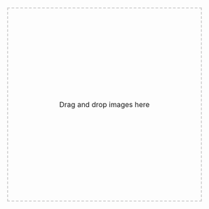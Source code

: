 <html>
<head>
    <title>Image Upload</title>
    <style>
        .drop-zone {
            margin-top: 20px;
            margin-left: auto;
            margin-right: auto;
            display: flex;
            justify-content: center;
            align-items: center;
            width: 400px;
            height: 400px;
            border: 2px dashed #ccc;
            text-align: center;
            padding: 20px;
            font-size: 16px;
        }
        .drop-zone.dragged-over {
            background-color: #f7f7f7;
        }
    </style>
</head>
<body>
    <div class="drop-zone" id="dropZone">
        <p>Drag and drop images here</p>
    </div>
    <script>
        const dropZone = document.getElementById('dropZone');
        // Handle the dragover event
        dropZone.addEventListener('dragover', (e) => {
            e.preventDefault();
            dropZone.classList.add('dragged-over');
        });
        // Handle the dragleave event
        dropZone.addEventListener('dragleave', () => {
            dropZone.classList.remove('dragged-over');
        });
        // Handle the drop event
        dropZone.addEventListener('drop', (e) => {
            e.preventDefault();
            dropZone.classList.remove('dragged-over');
            handleDrop(e.dataTransfer.files);
        });
        // Function to handle the dropped files
        function handleDrop(files) {
            for (let i = 0; i < files.length; i++) {
                const file = files[i];
                const formData = new FormData();
                formData.append('image', file);
                // Send the image file to the backend
                uploadImage(formData);
            }
        }
        // Function to upload the image to the backend
        function uploadImage(formData) {
            fetch('/upload', {
                method: 'POST',
                body: formData
            })
            .then(response => response.json())
            .then(data => {
                console.log('Image uploaded successfully:', data);
                // Handle the response from the backend, if needed
            })
            .catch(error => {
                console.error('Error uploading image:', error);
                // Handle the error, if needed
            });
        }
    </script>
</body>
</html>